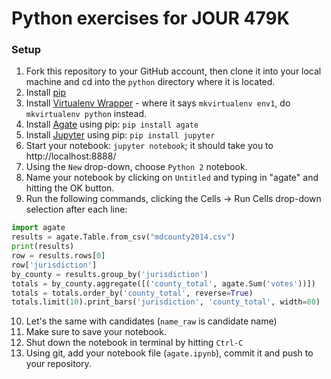# Python exercises for JOUR 479K

### Setup

  1. Fork this repository to your GitHub account, then clone it into your local machine and cd into the `python` directory where it is located.
  2. Install [pip](https://pip.pypa.io/en/stable/installing/)
  3. Install [Virtualenv Wrapper](https://virtualenvwrapper.readthedocs.org/en/latest/) - where it says `mkvirtualenv env1`, do `mkvirtualenv python` instead.
  4. Install [Agate](https://agate.readthedocs.org/en/1.3.0/) using pip: `pip install agate`
  5. Install [Jupyter](http://jupyter.readthedocs.org/en/latest/install.html) using pip: `pip install jupyter`
  6. Start your notebook: `jupyter notebook`; it should take you to http://localhost:8888/
  7. Using the `New` drop-down, choose `Python 2` notebook.
  8. Name your notebook by clicking on `Untitled` and typing in "agate" and hitting the OK button.
  9. Run the following commands, clicking the Cells -> Run Cells drop-down selection after each line:

  ```python
  import agate
  results = agate.Table.from_csv("mdcounty2014.csv")
  print(results)
  row = results.rows[0]
  row['jurisdiction']
  by_county = results.group_by('jurisdiction')
  totals = by_county.aggregate([('county_total', agate.Sum('votes'))])
  totals = totals.order_by('county_total', reverse=True)
  totals.limit(10).print_bars('jurisdiction', 'county_total', width=80)
  ```

  10. Let's the same with candidates (`name_raw` is candidate name)
  11. Make sure to save your notebook.
  12. Shut down the notebook in terminal by hitting `Ctrl-C`
  13. Using git, add your notebook file (`agate.ipynb`), commit it and push to your repository.
